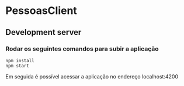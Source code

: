 # PessoasClient

## Development server

### Rodar os seguintes comandos para subir a aplicação

    npm install
    npm start

Em seguida é possível acessar a aplicação no endereço localhost:4200
